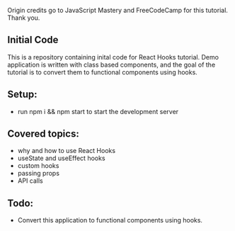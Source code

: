 Origin credits go to JavaScript Mastery and FreeCodeCamp for this tutorial. Thank you.

## Initial Code

This is a repository containing inital code for React Hooks tutorial. Demo application is written with class based components, and the goal of the tutorial is to convert them to functional components using hooks.

## Setup:
* run npm i && npm start to start the development server

## Covered topics:
* why and how to use React Hooks
* useState and useEffect hooks
* custom hooks
* passing props
* API calls

## Todo:
* Convert this application to functional components using hooks.
